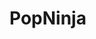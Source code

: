 # PopNinja
<head>
  <meta name="google-site-verification" content="googlec3570f98536b783e" />
</head>
